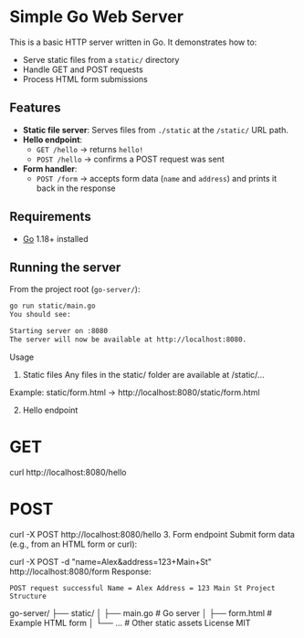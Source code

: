 # Simple Go Web Server

This is a basic HTTP server written in Go. It demonstrates how to:

- Serve static files from a `static/` directory
- Handle GET and POST requests
- Process HTML form submissions

## Features

- **Static file server**: Serves files from `./static` at the `/static/` URL path.
- **Hello endpoint**:  
  - `GET /hello` → returns `hello!`  
  - `POST /hello` → confirms a POST request was sent
- **Form handler**:  
  - `POST /form` → accepts form data (`name` and `address`) and prints it back in the response

## Requirements

- [Go](https://go.dev/) 1.18+ installed

## Running the server

From the project root (`go-server/`):

```bash
go run static/main.go
You should see:

Starting server on :8080
The server will now be available at http://localhost:8080.
```
Usage
1. Static files
Any files in the static/ folder are available at /static/...

Example: static/form.html → http://localhost:8080/static/form.html

2. Hello endpoint
# GET
curl http://localhost:8080/hello

# POST
curl -X POST http://localhost:8080/hello
3. Form endpoint
Submit form data (e.g., from an HTML form or curl):

curl -X POST -d "name=Alex&address=123+Main+St" http://localhost:8080/form
Response:

`POST request successful
Name = Alex
Address = 123 Main St
Project Structure`

go-server/
├── static/
│   ├── main.go        # Go server
│   ├── form.html      # Example HTML form
│   └── ...            # Other static assets
License
MIT
